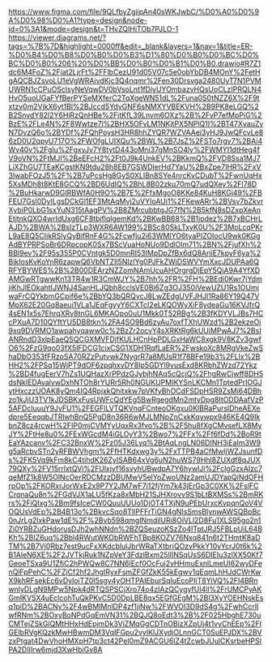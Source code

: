 https://www.figma.com/file/9QLfbyZgiipAn40sWKJwbC/%D0%A0%D0%9A%D0%98%D0%A1?type=design&node-id=0%3A1&mode=design&t=THvZQIHiTOb7PJLO-1
https://viewer.diagrams.net/?tags=%7B%7D&highlight=0000ff&edit=_blank&layers=1&nav=1&title=ER-%D0%B4%D0%B8%D0%B0%D0%B3%D1%80%D0%B0%D0%BC%D0%BC%D0%B0%206%20%D0%BB%D0%B0%D0%B1%D0%B0.drawio#R7Z1dc6M4FoZ%2Fjat2LjrFt%2FFlbCezU91d05V07c5e0obYbDB4MOnY%2FetHgAQCBJZsvoLU1eVgWRAivdKjc3Q4nqmr%2Fen30Drsvga2480UyT7N1PVMUWRN1cCPuOSclsyNeVqwDV0bVsoLnt1fDiyUYOmbazvHQsUoCLzIPRQLN4HvO5uoUGaFYfBerPYSeMXferC2TqXgeWN51dL%2Funa0S0tNZZ6X%2F9txtzv0m2VjkX6yt1Bl%2BJccd5YdvGNF6sNMXYVBEKVH%2B9PK8eLGQ%2B2SnvdY82l2Y6HjRzQnHBe%2FjtKfL39Lnvm6OXz%2B%2FvP7efMpPiG%2BzE%2FLe4N%2F8Wwtze7l%2BHX5OFvLM1NKjtPX5NPlQ1I%2BT47XyauZvN7DvzQ6o%2BYDf%2FQhPoysH3HR8hhZYQR7WZVAAei3yHJ9JwQFcvLe86zD0U2qpyU717O%2FWOfgLUIXQu%2BWL%2B7JsZ%2FSTo7rgv7%2BAi4Wv40v%2FgIu%2FgxvJv7Y8tytD443oMni37gMnSO4ly%2FWMYI1dtHeg4fV9oVN%2FtMJI%2BeEFcH2%2Ft0J9k4UnkEV%2BKkmQ%2FVD8Ssa1MJ7LiXZhGU7TEaKCgstKN9tdu28h8EB7GSWDlerHd7YaU%2BxZpe7IHR%2FxV3lwabFOzJ5%2F%2B7uPcsHg8GyS0XLIBn8SYe4nrcKvCDubT%2FwnUqHx5XsMDh8t8KtE8GCQ%2BD6UdIQ%2BhL8B02zku70mQ7udQXey%2Fl78D%2BuHkarwD9GIRBWfA0H9O%2B7E%2FfxMgoO8KKe84KuH8KGj49%2FBFEU7Gsl0DyILgsDCkGl1EF3MtAqMvj2uVYIoAUi1%2FKewARr%2BVsv7bZkvrXybiP0LbG1sxYuN315tAagPV%2B8ZMrcubbtgJG7fN%2B5kfN8sDZxpXeAnEtjtnkQXO4wrIdUxg6CF8tbjflqlgemKd%2BKwBB68%2B1jpdez%2B7xBCHrLAJD%2BWA%2BsIzTLp3WXR6AW199%2BSc80SkLTxyK0U%2F3MoLcqPKrL9aE8Q5CIikRSlyQyBifRnF4G%2Fcwfju2i63WMIYO6tyaPIZOIocU9wk0KGgAdBYPRPSoBr6DRpcopK0Sx7BScVuaHoNUo9DdlOlm71%2BN%2FjufXh%2BBl9ev%2F95s355P0CVntgk5D0mnRI53IMpDpZfBx6dQ8AriiE7kpyF6ya%2BikIosKvKoYnR6zapwQ6VbNTZlI5NlzIYg0PJFkZWiDSWVYmXxcJDUPAa6QRFYBYWES%2B%2B00DEArzNZZomNAmUcuAHOrgrgDjEpY5QjA9A4YfXDAMGwRTgwwKn13TR4w1R3CmWJY%2B7hh%2FR%2FH%2BEdi0Kwr7jYdmjiKhJlEOkahtIJWNJ4SanHLJQbh8cclsVE0Bi6Zg3OJ350iVewUZU1Rs1OUmjwaFrCQYkbmGCpif6e%2BbYQ3bQRQycJ8LwZEdgUVFJHJI1Ra86Y19Q47VMpX62E20Gq8aeui1VLa1JEqFgyyY6CXTcI2eLKQOWyXiF8ydeaGu16KVJfrQ4sEN1x5s7EhrqXRv8tnGL6MKAOpo0uU1Mkk0T52RBg%2B3fKDYVLJBs7HCcPXuA7D10QYftYU5DB8tkn%2FA4SO9Bd6zyAu7oxfTXhUWzd%2B2ekzeOi9xq9DVRMO1awpahyqaww0c%2BzZr2ocvY4sXRKtRg6kUUiMPwAJ7%2BsIANRndD3xlpEaeQSQCGXMVFDjfKULHCnHpPDLGxHaWC8xgk9V8KZv3gwfO6%2FzG9qo03fX5IFDCG1cixCSG1XDH1RqfLaER%2FwskoXc8MRgVkeZwShaDbO353fFRzoSA70RZzPutvwkZNygrR7a8MUsR1f78BFe19b3%2FLIx%2BHH2%2FPSq15WjPT9dOF6zpqhxvDY8Ip5GDYl9vusExd8KRbhZWzd72Ykz%2BD4fugEerV7hZs1UQHazXrPPdzGJybjhNAq5cQcjQ%2FhgRwCjwff8DH5dsNkIEDAyalywDxhNTOh8rYURr5Rh0NGUKUPMIKYSnLKCMn1TptedPrIOGJytHxczzUOAK8yQm4IQ4RpjxkQhitxkw7pVKfyBhOCdFSDpHSR9ZsMi64DBhzo1kJjU3TV1kJDSBKxFusUWFcQdYEg5BwRgegdMn2mtyDpg8ItODDAafVzP5AFDcIuuuY9JvFU1%2FEGFlLVTQKVnqFCnteoOKgxu0KlBRaPurslDheAEXedpre5EeqqbJTRlwhBnQ5PgD8n36R6wMJLMNpZnCxkKqywpx946KE4Q9IkbnZ8cz4rcwH%2FIP0mjCVMYyUqxRx3fvo%2B%2F5hu8fXgCMvsefLX8MyJY%2FtHe8u0%2FExWGcdM4iGLOyY3%2Bwo7%2FFx%2Ff6fDd%2BoR9tEaYAzcanv%2FC32BnxW%2Fz05J36Lyq%2BtAqLngLN06DINH3iEaIm3W9g5aRcbvSTn2yRFBWVhgm%2FfHTKdxwg3y%2FxTTPB4aCfMwIjWZJsunfDs%2FK5Vq9kFm8kC4tihdK26ZyISAB64xVg6uN2huWS79Hhl8ZUXdf8qJUX79QXy%2FV15rrlxtQVi%2FUlxjvf16svyhUBwdpA7Y6hywIJi%2FclgGzxAIzc7qeMfZ1k8W5OlNcOerRDCMzzDBUMwV5elYoZwoUNz2amUJDYapQiNdOFHrpOp%2FKORxrJorWxE2x9P7Y2JM7wF7j12fjYm7k43jErGp3C0XK%2FslFCCrqnaQu8n%2FGdVJX1aLU5fKza8xMbH21SJHXrovv9S1bLtBXMSs%2BmRKrs%2FiQIxg%2Bm9fsIceCW0QuuUUUo1DjOT4TXjN9uPEbUrxcKvpqnQoV4VOQUsVdEp%2B4B13o%2BkvcSqo8TIlPFFrTiGN4gNIsSmsBIynwAWSQBpBc0nJrLg2lxkPaw1dE%2F%2Bvb598qmgINmdilURi8OiVLl2D8Fu1XLS95go2n1Zi0YRBZuGHdorusDJh2whNNdn%2BZQSeuzoKSzZo4ITptJRJ5FBLpUiL64BKh%2BIZ6uq%2Bbl4RWutWKObRWFhTBp8KOZV76Nxq841n6t2THmtK8aDTM%2B7Vj0Rbz7est9ucFxXKdcblulJbrWRaTXtbrjQOzvPkkY10vYcrJ0t6k%2B1AleN6XE%2F2JVTkjRuk1NZpVeY3FdzlBxm25llINSqUsS6DIEIu3zlXX50Kf7GeoeTSxa9U1ZfiC2hPWQw8C7NN6IEcf0OcFuj2vHHmuExnlLmeUI62wyDFenQlFpPehC%2FZjCf2hf2JhgIRyxFsmZFGfZkK55kEgwv1qEqmLhHJdCWrKwX9khRFsekEc6vDylojTZ0I5sgy4yOHTPAIEburSqIuEcoPIjT8YiVQ%2FI4BRnwnlyDLgN9MPw5Npk4dRTQSPSCjXro74o4zIAzQCygyfUI4ll%2FrUMCPyAKGmIKVSX4uEclcohTuQkPKvC5D0DpLBE8qx5EGfGEgM%2Bl3XyYOEHNskEsq1piD%2BACNy%2F4wBMIMnlDP4zf1jiNw%2FWVOI3D9dS4g%2FwhCcrIIwfRNm%2BOxyBoNPdGqEmVN31%2BQJQ8oEdt3%2B%2F025HbghE730uCMTejZSkGlQMtHHxHdEpjmDk3ViZMqGgCDTnOBizXZpUj4t1vyChEEp%2FIGEIbRVgKQzkMwHBwmDM3VqIFGpu2vyIKlJXydjOLnnGCT0SuEPJDX%2BVzxPtgat4DwVhoHMXpH7tp3ct42PeI0mZ9ACGU6lZ4tZcwbJUulCKsrbeHPSIPA2DIIIrw6mjd3XwHbiGv8A
